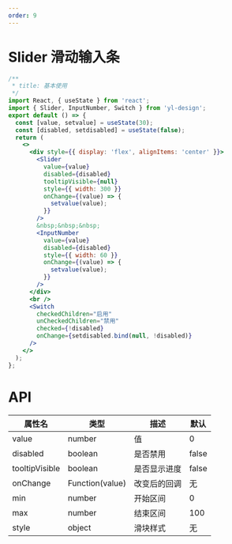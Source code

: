 ```yaml
---
order: 9
---
```


# Slider 滑动输入条

```jsx
/**
 * title: 基本使用
 */
import React, { useState } from 'react';
import { Slider, InputNumber, Switch } from 'yl-design';
export default () => {
  const [value, setvalue] = useState(30);
  const [disabled, setdisabled] = useState(false);
  return (
    <>
      <div style={{ display: 'flex', alignItems: 'center' }}>
        <Slider
          value={value}
          disabled={disabled}
          tooltipVisible={null}
          style={{ width: 300 }}
          onChange={(value) => {
            setvalue(value);
          }}
        />
        &nbsp;&nbsp;&nbsp;
        <InputNumber
          value={value}
          disabled={disabled}
          style={{ width: 60 }}
          onChange={(value) => {
            setvalue(value);
          }}
        />
      </div>
      <br />
      <Switch
        checkedChildren="启用"
        unCheckedChildren="禁用"
        checked={!disabled}
        onChange={setdisabled.bind(null, !disabled)}
      />
    </>
  );
};
```

# API

| **属性名**     | **类型**        | **描述**     | **默认** |
| -------------- | --------------- | ------------ | -------- |
| value          | number          | 值           | 0        |
| disabled       | boolean         | 是否禁用     | false    |
| tooltipVisible | boolean         | 是否显示进度 | false    |
| onChange       | Function(value) | 改变后的回调 | 无       |
| min            | number          | 开始区间     | 0        |
| max            | number          | 结束区间     | 100      |
| style          | object          | 滑块样式     | 无       |
